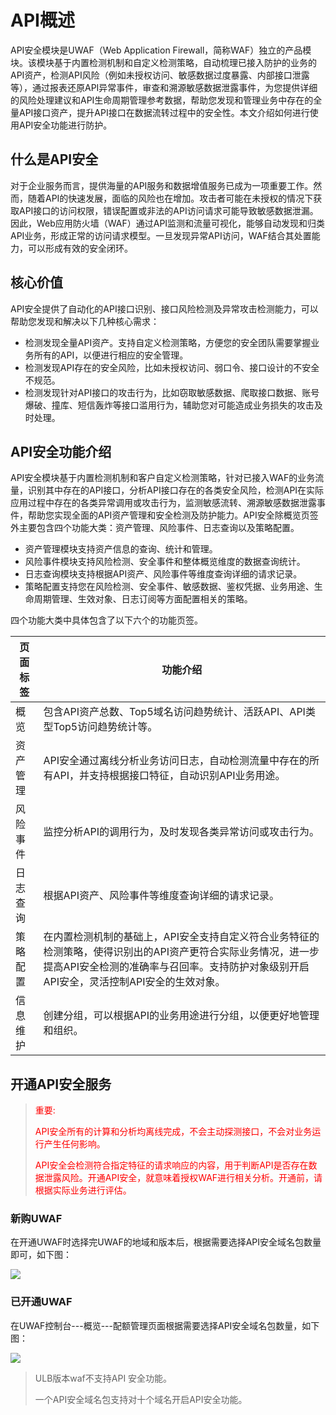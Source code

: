 # API概述

API安全模块是UWAF（Web Application Firewall，简称WAF）独立的产品模块。该模块基于内置检测机制和自定义检测策略，自动梳理已接入防护的业务的API资产，检测API风险（例如未授权访问、敏感数据过度暴露、内部接口泄露等），通过报表还原API异常事件，审查和溯源敏感数据泄露事件，为您提供详细的风险处理建议和API生命周期管理参考数据，帮助您发现和管理业务中存在的全量API接口资产，提升API接口在数据流转过程中的安全性。本文介绍如何进行使用API安全功能进行防护。

## 什么是API安全

对于企业服务而言，提供海量的API服务和数据增值服务已成为一项重要工作。然而，随着API的快速发展，面临的风险也在增加。攻击者可能在未授权的情况下获取API接口的访问权限，错误配置或非法的API访问请求可能导致敏感数据泄漏。因此，Web应用防火墙（WAF）通过API监测和流量可视化，能够自动发现和归类API业务，形成正常的访问请求模型。一旦发现异常API访问，WAF结合其处置能力，可以形成有效的安全闭环。

## 核心价值

API安全提供了自动化的API接口识别、接口风险检测及异常攻击检测能力，可以帮助您发现和解决以下几种核心需求：

- 检测发现全量API资产。支持自定义检测策略，方便您的安全团队需要掌握业务所有的API，以便进行相应的安全管理。
- 检测发现API存在的安全风险，比如未授权访问、弱口令、接口设计的不安全不规范。
- 检测发现针对API接口的攻击行为，比如窃取敏感数据、爬取接口数据、账号爆破、撞库、短信轰炸等接口滥用行为，辅助您对可能造成业务损失的攻击及时处理。

## API安全功能介绍

API安全模块基于内置检测机制和客户自定义检测策略，针对已接入WAF的业务流量，识别其中存在的API接口，分析API接口存在的各类安全风险，检测API在实际应用过程中存在的各类异常调用或攻击行为，监测敏感流转、溯源敏感数据泄露事件，帮助您实现全面的API资产管理和安全检测及防护能力。API安全除概览页签外主要包含四个功能大类：资产管理、风险事件、日志查询以及策略配置。

- 资产管理模块支持资产信息的查询、统计和管理。
- 风险事件模块支持风险检测、安全事件和整体概览维度的数据查询统计。
- 日志查询模块支持根据API资产、风险事件等维度查询详细的请求记录。
- 策略配置支持您在风险检测、安全事件、敏感数据、鉴权凭据、业务用途、生命周期管理、生效对象、日志订阅等方面配置相关的策略。

四个功能大类中具体包含了以下六个的功能页签。

| 页面标签 | 功能介绍                                                     |
| -------- | ------------------------------------------------------------ |
| 概览     | 包含API资产总数、Top5域名访问趋势统计、活跃API、API类型Top5访问趋势统计等。 |
| 资产管理 | API安全通过离线分析业务访问日志，自动检测流量中存在的所有API，并支持根据接口特征，自动识别API业务用途。 |
| 风险事件 | 监控分析API的调用行为，及时发现各类异常访问或攻击行为。      |
| 日志查询 | 根据API资产、风险事件等维度查询详细的请求记录。              |
| 策略配置 | 在内置检测机制的基础上，API安全支持自定义符合业务特征的检测策略，使得识别出的API资产更符合实际业务情况，进一步提高API安全检测的准确率与召回率。支持防护对象级别开启API安全，灵活控制API安全的生效对象。 |
| 信息维护 | 创建分组，可以根据API的业务用途进行分组，以便更好地管理和组织。 |

## 开通API安全服务

> <p style="color: red;">重要:</p>
>
> <p style="color: red;">API安全所有的计算和分析均离线完成，不会主动探测接口，不会对业务运行产生任何影响。</p>
>
> <p style="color: red;">API安全会检测符合指定特征的请求响应的内容，用于判断API是否存在数据泄露风险。开通API安全，就意味着授权WAF进行相关分析。开通前，请根据实际业务进行评估。
>
> 

### 新购UWAF

​	在开通UWAF时选择完UWAF的地域和版本后，根据需要选择API安全域名包数量即可，如下图：

![](D:\waf-doc-git\uewaf\images\api-security\buy-apisec.png)



### 已开通UWAF

​	在UWAF控制台---概览---配额管理页面根据需要选择API安全域名包数量，如下图：

![](D:\waf-doc-git\uewaf\images\api-security\ext-apsec.png)

> ULB版本waf不支持API 安全功能。
>
> 一个API安全域名包支持对十个域名开启API安全功能。
